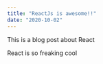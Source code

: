 ```yaml
---
title: "ReactJs is awesome!!"
date: "2020-10-02"
---
```


This is a blog post about React

React is so freaking cool
